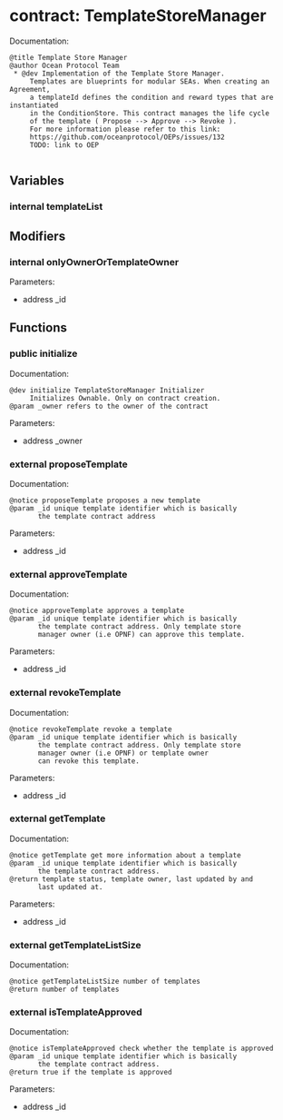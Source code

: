 
# contract: TemplateStoreManager

Documentation:
```
@title Template Store Manager
@author Ocean Protocol Team
 * @dev Implementation of the Template Store Manager.
     Templates are blueprints for modular SEAs. When creating an Agreement, 
     a templateId defines the condition and reward types that are instantiated 
     in the ConditionStore. This contract manages the life cycle 
     of the template ( Propose --> Approve --> Revoke ).
     For more information please refer to this link:
     https://github.com/oceanprotocol/OEPs/issues/132
     TODO: link to OEP
     
```

## Variables

### internal templateList

## Modifiers

### internal onlyOwnerOrTemplateOwner
Parameters:
* address _id

## Functions

### public initialize

Documentation:

```
@dev initialize TemplateStoreManager Initializer
     Initializes Ownable. Only on contract creation.
@param _owner refers to the owner of the contract
```
Parameters:
* address _owner

### external proposeTemplate

Documentation:

```
@notice proposeTemplate proposes a new template
@param _id unique template identifier which is basically
       the template contract address
```
Parameters:
* address _id

### external approveTemplate

Documentation:

```
@notice approveTemplate approves a template
@param _id unique template identifier which is basically
       the template contract address. Only template store
       manager owner (i.e OPNF) can approve this template.
```
Parameters:
* address _id

### external revokeTemplate

Documentation:

```
@notice revokeTemplate revoke a template
@param _id unique template identifier which is basically
       the template contract address. Only template store
       manager owner (i.e OPNF) or template owner
       can revoke this template.
```
Parameters:
* address _id

### external getTemplate

Documentation:

```
@notice getTemplate get more information about a template
@param _id unique template identifier which is basically
       the template contract address.
@return template status, template owner, last updated by and
       last updated at.
```
Parameters:
* address _id

### external getTemplateListSize

Documentation:

```
@notice getTemplateListSize number of templates
@return number of templates
```

### external isTemplateApproved

Documentation:

```
@notice isTemplateApproved check whether the template is approved
@param _id unique template identifier which is basically
       the template contract address.
@return true if the template is approved
```
Parameters:
* address _id
